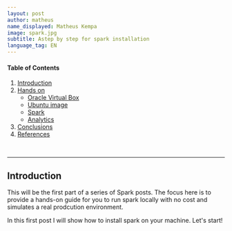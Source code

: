 ```yaml
---
layout: post
author: matheus
name_displayed: Matheus Kempa
image: spark.jpg
subtitle: Astep by step for spark installation
language_tag: EN 
---
```


#### Table of Contents

1. [Introduction](#introduction)
2. [Hands on](#hands-on)
    - [Oracle Virtual Box](#architecture)
    - [Ubuntu image](#web-scraping-and-bucket-store)
    - [Spark](#spark)
    - [Analytics](#analytics)
3. [Conclusions](#conclusions)
4. [References](#references)


<br>

---

## Introduction


This will be the first part of a series of Spark posts. The focus here is to provide a hands-on guide for you to run spark locally with no cost and simulates a real prodcution environment.

In this first post I will show how to install spark on your machine. Let's start!